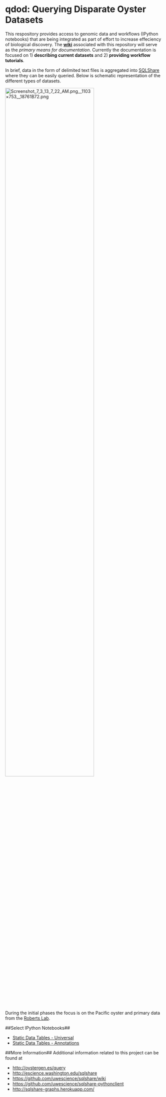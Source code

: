 qdod: Querying Disparate Oyster Datasets
====

This respository provides access to genomic data and workflows (IPython notebooks) that are being integrated as part of effort to increase effeciency of biological discovery. The **[wiki](https://github.com/sr320/qdod/wiki)** associated with this repository will serve as the _primary means for documentation_. Currently the documentation is focused on 1) **describing current datasets** and 2) **providing workflow tutorials**.


In brief, data in the form of delimited text files is aggregated into [SQLShare](https://sqlshare.escience.washington.edu/sqlshare/) where they can be easily queried. Below is schematic representation of the different types of datasets.

<img src="http://eagle.fish.washington.edu/cnidarian/skitch/Screenshot_7_3_13_7_22_AM.png__1103×753__18761B72.png" alt="Screenshot_7_3_13_7_22_AM.png__1103×753__18761B72.png" width = 75%/>


 During the initial phases the focus is on the Pacific oyster and primary data from the [Roberts Lab](http://faculty.washington.edu/sr320).

##Select IPython Notebooks##
- [Static Data Tables - Universal](http://nbviewer.ipython.org/github/sr320/qdod/blob/master/Static%20Data%20Tables%20-%20Universal.ipynb)
- [Static Data Tables - Annotations](http://nbviewer.ipython.org/github/sr320/qdod/blob/master/Static%20Data%20Tables%20-%20Annotations.ipynb)





##More Information##
Additional information related to this project can be found at 
   
* <http://oystergen.es/query>   
* <http://escience.washington.edu/sqlshare>
* <https://github.com/uwescience/sqlshare/wiki>
* <https://github.com/uwescience/sqlshare-pythonclient>
* <http://sqlshare-graphs.herokuapp.com/>